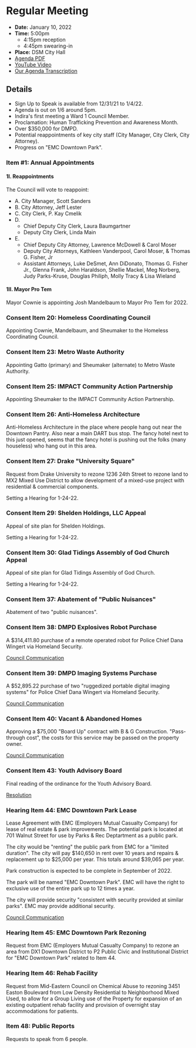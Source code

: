 # Regular Meeting

- **Date:** January 10, 2022
- **Time:** 5:00pm 
    - 4:15pm reception
    - 4:45pm swearing-in
- **Place:** DSM City Hall
- [Agenda PDF](https://councildocs.dsm.city/agendas/ag20220110.pdf)
- [YouTube Video](https://youtu.be/3K9jrkL4mCM)
- [Our Agenda Transcription](#/view/agenda~2022~transcription~01-10_RM)

## Details

- Sign Up to Speak is available from 12/31/21 to 1/4/22.
- Agenda is out on 1/6 around 5pm.
- Indira's first meeting a Ward 1 Council Member.
- Proclamation: Human Trafficking Prevention and Awareness Month.
- Over $350,000 for DMPD.
- Potential reappointments of key city staff (City Manager, City Clerk, City Attorney).
- Progress on "EMC Downtown Park".

### Item #1: Annual Appointments

#### 1I. Reappointments

The Council will vote to reappoint:

- A. City Manager, Scott Sanders
- B. City Attorney, Jeff Lester
- C. City Clerk, P. Kay Cmelik
- D. 
    - Chief Deputy City Clerk, Laura Baumgartner
    - Deputy City Clerk, Linda Main
- E. 
    - Chief Deputy City Attorney, Lawrence McDowell & Carol Moser 
    - Deputy City Attorneys, Kathleen Vanderpool, Carol Moser, & Thomas G. Fisher, Jr
    - Assistant Attorneys, Luke DeSmet, Ann DiDonato, Thomas G. Fisher Jr., 
        Glenna Frank, John Haraldson, Shellie Mackel, Meg Norberg, Judy Parks-Kruse, 
        Douglas Philiph, Molly Tracy & Lisa Wieland

#### 1II. Mayor Pro Tem

Mayor Cownie is appointing Josh Mandelbaum to Mayor Pro Tem for 2022.

### Consent Item 20: Homeless Coordinating Council

Appointing Cownie, Mandelbaum, and Sheumaker to the Homeless Coordinating Council.

### Consent Item 23: Metro Waste Authority

Appointing Gatto (primary) and Sheumaker (alternate) to Metro Waste Authority.

### Consent Item 25: IMPACT Community Action Partnership

Appointing Sheumaker to the IMPACT Community Action Partnership.

### Consent Item 26: Anti-Homeless Architecture

Anti-Homeless Architecture in the place where people hang out near the Downtown Pantry. 
Also near a main DART bus stop.
The fancy hotel next to this just opened, seems that the fancy hotel is pushing out the folks
(many houseless) who hang out in this area.

### Consent Item 27: Drake "University Square"

Request from Drake University to rezone 1236 24th Street to 
rezone land to MX2 Mixed Use District to allow development of a mixed-use project with
residential & commercial components. 

Setting a Hearing for 1-24-22.

### Consent Item 29: Shelden Holdings, LLC Appeal

Appeal of site plan for Shelden Holdings.

Setting a Hearing for 1-24-22.

### Consent Item 30: Glad Tidings Assembly of God Church Appeal

Appeal of site plan for Glad Tidings Assembly of God Church.

Setting a Hearing for 1-24-22.

### Consent Item 37: Abatement of "Public Nuisances"

Abatement of two "public nuisances".

### Consent Item 38: DMPD Explosives Robot Purchase

A $314,411.80 purchase of a remote operated robot for Police Chief Dana Wingert 
via Homeland Security.

[Council Communication](https://councildocs.dsm.city/Communications/2022/22-004.pdf)

### Consent Item 39: DMPD Imaging Systems Purchase

A $52,895.22 purchase of two "ruggedized portable digital imaging systems" for Police Chief Dana Wingert
via Homeland Security.

[Council Communication](https://councildocs.dsm.city/Communications/2022/22-005.pdf)

### Consent Item 40: Vacant & Abandoned Homes

Approving a $75,000 "Board Up" contract with B & G Construction. "Pass-through cost", the costs
for this service may be passed on the property owner.

[Council Communication](http://www.dmgov.org/Government/CityCouncil/Communications/22-001.pdf)

### Consent Item 43: Youth Advisory Board

Final reading of the ordinance for the Youth Advisory Board.

[Resolution](http://www.dmgov.org/government/CityCouncil/Resolutions/20220110/43.pdf)


### Hearing Item 44: EMC Downtown Park Lease

Lease Agreement with EMC (Employers Mutual Casualty Company) for lease of real estate &
park improvements.
The potential park is located at 701 Walnut Street for use by Parks & Rec Deptartment as a public park.

The city would be "renting" the public park from EMC for a "limited duration". The city will pay $140,650 in rent over 10 years and repairs & replacement up to $25,000 per year. This
totals around $39,065 per year.

Park construction is expected to be complete in September of 2022.

The park will be named "EMC Downtown Park". EMC will have the right to exclusive use of the entire park up to 12 times a year.

The city will provide security "consistent with security provided at similar parks". EMC may provide
additional security.

[Council Communication](https://councildocs.dsm.city/Communications/2022/22-003.pdf)

### Hearing Item 45: EMC Downtown Park Rezoning

Request from EMC (Employers Mutual Casualty Company) to rezone an area from 
DX1 Downtown District to P2 Public Civic and Institutional District for
"EMC Downtown Park" related to Item 44.

### Hearing Item 46: Rehab Facility

Request from Mid-Eastern Council on Chemical Abuse to rezoning 3451 Easton Boulevard
from Low Density Residential to Neighborhood Mixed Used, 
to allow for a Group Living use of the Property for expansion of an existing outpatient 
rehab facility and provision of overnight stay accommodations for patients.

### Item 48: Public Reports

Requests to speak from 6 people.
